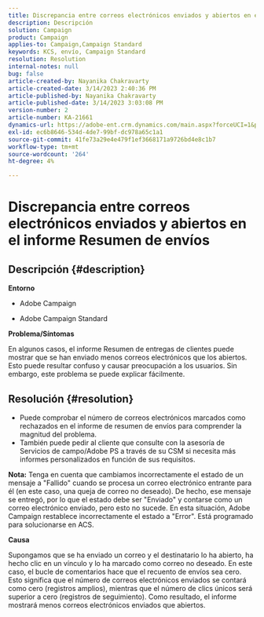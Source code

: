 ```yaml
---
title: Discrepancia entre correos electrónicos enviados y abiertos en el informe Resumen de envíos
description: Descripción
solution: Campaign
product: Campaign
applies-to: Campaign,Campaign Standard
keywords: KCS, envío, Campaign Standard
resolution: Resolution
internal-notes: null
bug: false
article-created-by: Nayanika Chakravarty
article-created-date: 3/14/2023 2:40:36 PM
article-published-by: Nayanika Chakravarty
article-published-date: 3/14/2023 3:03:08 PM
version-number: 2
article-number: KA-21661
dynamics-url: https://adobe-ent.crm.dynamics.com/main.aspx?forceUCI=1&pagetype=entityrecord&etn=knowledgearticle&id=0b21472c-76c2-ed11-83ff-6045bd006a22
exl-id: ec6b8646-534d-4de7-99bf-dc978a65c1a1
source-git-commit: 41fe73a29e4e479f1ef3668171a9726bd4e8c1b7
workflow-type: tm+mt
source-wordcount: '264'
ht-degree: 4%

---
```


# Discrepancia entre correos electrónicos enviados y abiertos en el informe Resumen de envíos

## Descripción {#description}


<b>Entorno</b>

- Adobe Campaign

- Adobe Campaign Standard

<b>Problema/Síntomas</b>

En algunos casos, el informe Resumen de entregas de clientes puede mostrar que se han enviado menos correos electrónicos que los abiertos. Esto puede resultar confuso y causar preocupación a los usuarios. Sin embargo, este problema se puede explicar fácilmente.


## Resolución {#resolution}


- Puede comprobar el número de correos electrónicos marcados como rechazados en el informe de resumen de envíos para comprender la magnitud del problema.
- También puede pedir al cliente que consulte con la asesoría de Servicios de campo/Adobe PS a través de su CSM si necesita más informes personalizados en función de sus requisitos.


<b>Nota:</b> Tenga en cuenta que cambiamos incorrectamente el estado de un mensaje a &quot;Fallido&quot; cuando se procesa un correo electrónico entrante para él (en este caso, una queja de correo no deseado). De hecho, ese mensaje se entregó, por lo que el estado debe ser &quot;Enviado&quot; y contarse como un correo electrónico enviado, pero esto no sucede. En esta situación, Adobe Campaign restablece incorrectamente el estado a &quot;Error&quot;. Está programado para solucionarse en ACS.

<b>Causa</b>

Supongamos que se ha enviado un correo y el destinatario lo ha abierto, ha hecho clic en un vínculo y lo ha marcado como correo no deseado. En este caso, el bucle de comentarios hace que el recuento de envíos sea cero. Esto significa que el número de correos electrónicos enviados se contará como cero (registros amplios), mientras que el número de clics únicos será superior a cero (registros de seguimiento). Como resultado, el informe mostrará menos correos electrónicos enviados que abiertos.
